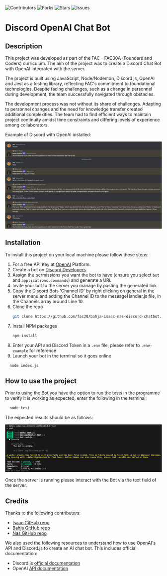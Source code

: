 ![Contributors](https://img.shields.io/github/contributors/fac30/bahja-isaac-nas-discord-chatbot?style=plastic) ![Forks](https://img.shields.io/github/forks/fac30/bahja-isaac-nas-discord-chatbot) ![Stars](https://img.shields.io/github/stars/fac30/bahja-isaac-nas-discord-chatbot) ![Issues](https://img.shields.io/github/issues/fac30/bahja-isaac-nas-discord-chatbot)
# Discord OpenAI Chat Bot


## Description
This project was developed as part of the FAC - FAC30A (Founders and Coders) curriculum. The aim of the project was to create a Discord Chat Bot with OpenAI integrated with the server.

The project is built using JavaScript, Node/Nodemon, Discord.js, OpenAI and Jest as a testing library, reflecting FAC's commitment to foundational technologies. Despite facing challenges, such as a change in personnel during development, the team successfully navigated through obstacles.

The development process was not without its share of challenges. Adapting to personnel changes and the need for knowledge transfer created additional complexities. The team had to find efficient ways to maintain project continuity amidst time constraints and differing levels of experience among collaborators.

Example of Discord with OpenAI installed:

<img src="./assets/discord-chat.png">


## Installation

To install this project on your local machine please follow these steps:

1. For a free API Key at [OpenAI](https://platform.openai.com/api-keys) Platform.
2. Create a bot on [Discord Developers](https://discord.com/developers/applications).
3. Assign the permissions you want the bot to have (ensure you select `bot` and `applications.commands`) and generate a URL
4. Invite your bot to the server you manage by pasting the generated link
5. Copy the Discord Bots 'Channel ID' by right clicking on general in the server menu and adding the Channel ID to the messageHandler.js file, in the Channels array around Line 10.
6. Clone the repo
   ```sh
   git clone https://github.com/fac30/bahja-isaac-nas-discord-chatbot.git
   ```
7. Install NPM packages
   ```sh
   npm install
   ```
8. Enter your API and Discord Token in a `.env` file, please refer to `.env-example` for reference
9. Launch your bot in the terminal so it goes online
  ```sh
    node index.js
  ```

## How to use the project

Prior to using the Bot you have the option to run the tests in the programme to verify it is working as expected, enter the following in the terminal:
```sh
  node test
```

The expected results should be as follows:

<img src="./assets/test-results.png">


Once the server is running please interact with the Bot via the text field of the server.

## Credits
Thanks to the following contributors:
- [Isaac GitHub repo](https://github.com/PrinceAyo1?tab=overview&from=2024-01-01&to=2024-01-23)
- [Bahja GitHub repo](https://github.com/bajii2020)
- [Nas GitHub repo](https://github.com/nascho)

We also used the following resources to understand how to use OpenAI's API and Discord.js to create an AI chat bot. This includes official documentation:

* Discord.js [official documentation](https://discordjs.guide/#before-you-begin)
* OpenAI [API documentation](https://platform.openai.com/docs/introduction)
 
